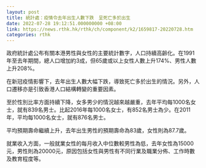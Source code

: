 ```yaml
---
layout: post
title: 統計處：疫情令去年出生人數下跌　呈死亡多於出生
date: 2022-07-28 19:12:51.000000000 +08:00
link: https://news.rthk.hk/rthk/ch/component/k2/1659817-20220728.htm
categories: rthk
---
```


政府統計處公布有關本港男性與女性的主要統計數字，人口持續高齡化。在1991年至去年期間，總人口增加約3成，但65歲或以上女性人數上升174%、男性人數上升208%。

在新冠疫情影響下，去年出生人數大幅下跌，導致死亡多於出生的情況。另外，人口遷移亦是引致香港人口結構轉變的重要因素。

至於性別比率方面持續下降，女多男少的情況越來越嚴重，去年平均每1000名女士，就有839名男士。比起2016年每1000名女士，有852名男士為少。在2011年，平均每1000名女士，就有876名男士。

平均預期壽命繼續上升，去年出生男性的預期壽命為83歲，女性則為87.7歲。

就業收入方面，一般就業女性的每月收入中位數較男性為低，去年女性為15000元，男性則為20000元，原因包括女性與男性有不同行業及職業分佈、工作時數及教育程度等。
